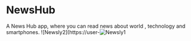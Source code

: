 # NewsHub
A News Hub app, where you can read news about world , technology and smartphones.
![Newsly2](https://user-![Newsly1](https://user-images.githubusercontent.com/86221962/122816254-1caec100-d2f4-11eb-84c2-2850ed0fbeab.png)
